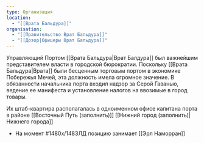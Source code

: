 ```yaml
---
type: Организация
location:
  - "[[Врата Бальдура]]"
organisation:
  - "[[Правительство Врат Бальдура]]"
  - "[[Дозор|Офицеры Врат Бальдура]]"
---
```

Управляющий Портом [[Врата Бальдура|Врат Балдура]] был важнейшим представителем власти в городской бюрократии. Поскольку [[Врата Бальдура|Врата]] были бесценным торговым портом в экономике Побережья Мечей, эта должность имела огромное значение. В обязанности начальника порта входил надзор за Серой Гаванью, ведение ее манифеста и установление налогов на ввозимые в город товары.

Их штаб-квартира располагалась в одноименном офисе капитана порта в районе [[Восточный Путь (заполнить)]] [[Нижний город (заполнить)|Нижнего города]]

- На момент #1480х/1483ЛД позицию занимает [[Эрл Наморран]] 